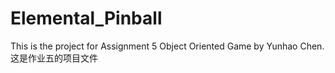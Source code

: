 # Elemental_Pinball
This is the project for Assignment 5 Object Oriented Game by Yunhao Chen. 这是作业五的项目文件
